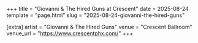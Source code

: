 +++
title = "Giovanni & The Hired Guns at Crescent"
date = 2025-08-24
template = "page.html"
slug = "2025-08-24-giovanni-the-hired-guns"

[extra]
artist = "Giovanni & The Hired Guns"
venue = "Crescent Ballroom"
venue_url = "https://www.crescentphx.com/"
+++
